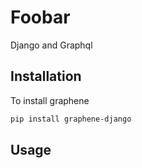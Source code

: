 # Foobar

Django and Graphql 
## Installation
<!-- Use the package manager [pip](https://pip.pypa.io/en/stable/) to install foobar. -->

To install graphene
```bash
pip install graphene-django
```

## Usage

<!-- ```python
import foobar

foobar.pluralize('word') # returns 'words'
foobar.pluralize('goose') # returns 'geese'
foobar.singularize('phenomena') # returns 'phenomenon'
```

## Contributing
Pull requests are welcome. For major changes, please open an issue first to discuss what you would like to change.

Please make sure to update tests as appropriate.

## License
[MIT](https://choosealicense.com/licenses/mit/) -->